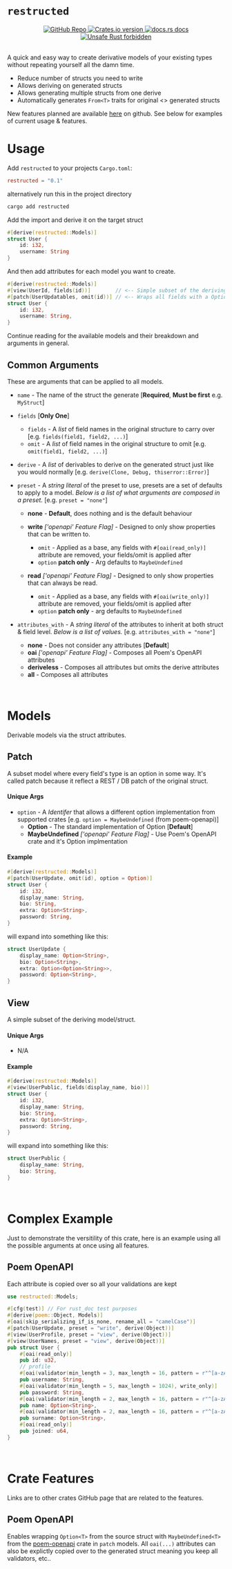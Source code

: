 # `restructed`

<!-- Credit to poem crate for this readme.md section! I love that crate! -->
<div align="center">
  <a href="https://github.com/NexRX/restructed">
    <img src="https://img.shields.io/badge/GitHub-100000?style=for-the-badge&logo=github&logoColor=white"
      alt="GitHub Repo" />
  </a>
  <!-- Crates version -->
  <a href="https://crates.io/crates/restructed">
    <img src="https://img.shields.io/crates/v/restructed.svg?style=flat-square"
    alt="Crates.io version" />
  </a>
  <!-- docs.rs docs -->
  <a href="https://docs.rs/restructed">
    <img src="https://img.shields.io/badge/docs-latest-blue.svg?style=flat-square"
      alt="docs.rs docs" />
  </a>
  <a href="https://github.com/rust-secure-code/safety-dance/">
    <img src="https://img.shields.io/badge/unsafe-forbidden-success.svg?style=flat-square"
      alt="Unsafe Rust forbidden" />
  </a>
</div>
<br/>

A quick and easy way to create derivative models of your existing types without repeating yourself all the damn time. <br/>

- Reduce number of structs you need to write
- Allows deriving on generated structs
- Allows generating multiple structs from one derive
- Automatically generates `From<T>` traits for original <> generated structs

New features planned are available [here](https://github.com/NexRX/restructed/issues/1) on github. See below for examples of current usage & features.

# Usage

Add `restructed` to your projects `Cargo.toml`:

```toml
restructed = "0.1"
```

alternatively run this in the project directory

```sh
cargo add restructed
```

Add the import and derive it on the target struct

```rust
#[derive(restructed::Models)]
struct User {
    id: i32,
    username: String
}

```

And then add attributes for each model you want to create.

```rust
#[derive(restructed::Models)]
#[view(UserId, fields(id))]        // <-- Simple subset of the deriving structs field
#[patch(UserUpdatables, omit(id))] // <-- Wraps all fields with a Option type inside a new struct
struct User {
    id: i32,
    username: String,
}
```

Continue reading for the available models and their breakdown and arguments in general.


## Common Arguments
These are arguments that can be applied to all models.

- `name` - The name of the struct the generate  [**Required**, **Must be first** e.g. `MyStruct`]
- `fields` [**Only One**]
  - `fields` - A _list_ of field names in the original structure to carry over  [e.g. `fields(field1, field2, ...)`]
  - `omit` - A _list_ of field names in the original structure to omit  [e.g. `omit(field1, field2, ...)`]
- `derive` - A _list_ of derivables to derive on the generated struct just like you would normally [e.g. `derive(Clone, Debug, thiserror::Error)`]
- `preset` - A _string literal_ of the preset to use, presets are a set of defaults to apply to a model. *Below is a list of what arguments are composed in a preset.* [e.g. `preset = "none"`] 
  - **none** - **Default**, does nothing and is the default behaviour
  - **write** *['openapi' Feature Flag]* - Designed to only show properties that can be written to.
    - `omit` - Applied as a base, any fields with `#[oai(read_only)]` attribute are removed, your fields/omit is applied after
    - `option` **patch only** - Arg defaults to `MaybeUndefined`

  - **read** *['openapi' Feature Flag]* - Designed to only show properties that can always be read.
    - `omit` - Applied as a base, any fields with `#[oai(write_only)]` attribute are removed, your fields/omit is applied after
    - `option` **patch only** - arg defaults to `MaybeUndefined`

- `attributes_with` - A _string literal_ of the attributes to inherit at both struct & field level. *Below is a list of values.* [e.g. `attributes_with = "none"`] 
  - **none** - Does not consider any attributes [**Default**]
  - **oai** *['openapi' Feature Flag]* - Composes all Poem's OpenAPI attributes
  - **deriveless** - Composes all attributes but omits the derive attributes
  - **all** - Composes all attributes

<br/>

# Models
Derivable models via the struct attributes.

## **Patch**
A subset model where every field's type is an option in some way. It's called patch because it reflect a REST / DB patch of the original struct.

#### **Unique Args**
- `option` - A _Identifer_ that allows a different option implementation from supported crates [e.g. `option = MaybeUndefined` (from poem-openapi)]
  - **Option** - The standard implementation of Option [**Default**]
  - **MaybeUndefined** *['openapi' Feature Flag]* - Use Poem's OpenAPI crate and it's Option implmentation

#### **Example**
```rust
#[derive(restructed::Models)]
#[patch(UserUpdate, omit(id), option = Option)]
struct User {
    id: i32,
    display_name: String,
    bio: String,
    extra: Option<String>,
    password: String,
}
```

will expand into something like this:
```rust
struct UserUpdate {
    display_name: Option<String>,
    bio: Option<String>,
    extra: Option<Option<String>>,
    password: Option<String>,
}
```

## **View**
A simple subset of the deriving model/struct. 

#### **Unique Args**
- N/A

#### **Example**
```rust
#[derive(restructed::Models)]
#[view(UserPublic, fields(display_name, bio))]
struct User {
    id: i32,
    display_name: String,
    bio: String,
    extra: Option<String>,
    password: String,
}
```

will expand into something like this:
```rust
struct UserPublic {
    display_name: String,
    bio: String,
}
```

<br/>

# Complex Example
Just to demonstrate the versitility of this crate, here is an example using all the possible arguments at once using all features.

## Poem OpenAPI 
Each attribute is copied over so all your validations are kept

```rust 
use restructed::Models;

#[cfg(test)] // For rust_doc test purposes
#[derive(poem::Object, Models)]
#[oai(skip_serializing_if_is_none, rename_all = "camelCase")]
#[patch(UserUpdate, preset = "write", derive(Object))]
#[view(UserProfile, preset = "view", derive(Object))]
#[view(UserNames, preset = "view", derive(Object))]
pub struct User {
    #[oai(read_only)]
    pub id: u32,
    // profile
    #[oai(validator(min_length = 3, max_length = 16, pattern = r"^[a-zA-Z0-9_]*$"))]
    pub username: String,
    #[oai(validator(min_length = 5, max_length = 1024), write_only)]
    pub password: String,
    #[oai(validator(min_length = 2, max_length = 16, pattern = r"^[a-zA-Z\s]*$"))]
    pub name: Option<String>,
    #[oai(validator(min_length = 2, max_length = 16, pattern = r"^[a-zA-Z\s]*$"))]
    pub surname: Option<String>,
    #[oai(read_only)]
    pub joined: u64,
}
```

<br/>

# Crate Features
Links are to other crates GitHub page that are related to the features.<br/>

## Poem OpenAPI
Enables wrapping `Option<T>` from the source struct with `MaybeUndefined<T>` from the [poem-openapi](https://github.com/poem-web/poem/tree/master/poem-openapi) crate in `patch` models. All `oai(...)` attributes can also be explictly copied over to the generated struct meaning you keep all validators, etc..